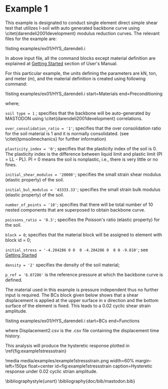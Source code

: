 # Example 1

This example is designated to conduct single element direct simple shear test that utilizes I-soil with auto generated backbone curve using \citet{darendeli2001development} modulus reduction curves. The relevant files for the example are:

!listing examples/ex01/HYS_darendeli.i

In above input file, all the command blocks except material definition are explained at [Getting Started](manuals/user/index.md) section of User's Manual.

For this particular example, the units defining the parameters are kN, ton, and meter (m), and the material definition is created using following command:

!listing examples/ex01/HYS_darendeli.i start=Materials end=Preconditioning

where;

`soil type = 1` ; specifies that the backbone will be auto-generated by MASTODON using \citet{darendeli2001development} correlations.

`over_consolidation_ratio = '1'`; specifies that the over consolidation ratio for the soil material is 1 and it is normally consolidated. (see \citet{tpmsoilmechanics} for further information)

`plasticity_index = '0'`; specifies that the plasticity index of the soil is 0. The plasticity index is the difference between liquid limit and plastic limit (PI = LL - PL). PI = 0 means the soil is nonplastic, i.e., there is very little or no fines.

`initial_shear_modulus = '20000'`;  specifies the small strain shear modulus (elastic property) of the soil.

`initial_bul_modulus = '43333.33'`; specifies the small strain bulk modulus (elastic property) of the soil.

`number_of_points = '10'`;  specifies that there will be total number of 10 nested components that are superposed to obtain backbone curve.

`poissons_ratio = '0.3'`; specifies the Poisson's ratio (elastic property) for the soil.

`block = 0`; specifies that the material block will be assigned to element with block id = 0;

`initial_stress = '-4.204286 0 0  0 -4.204286 0  0 0 -9.810'`; see [Getting Started](manuals/user/index.md)

`density = '2'` specifies the density of the soil material;

`p_ref = '6.07286'` is the reference pressure at which the backbone curve is defined.

The material used in this example is pressure independent thus no further input is required. The BCs block given below shows that a shear displacement is applied at the upper surface in x direction and the bottom surface of the element is fixed. This leads to a 0.02 cyclic shear strain amplitude.

!listing examples/ex01/HYS_darendeli.i start=BCs end=Functions

where Displacement2.csv is the .csv file containing the displacement time history.

This analysis will produce the hysteretic response plotted in \ref{fig:example1stressstrain}

!media media/examples/example1stressstrain.png width=60% margin-left=150px float=center id=fig:example1stressstrain caption=Hysteretic response under 0.02 cyclic strian amplitude.

\bibliographystyle{unsrt}
\bibliography{doc/bib/mastodon.bib}
